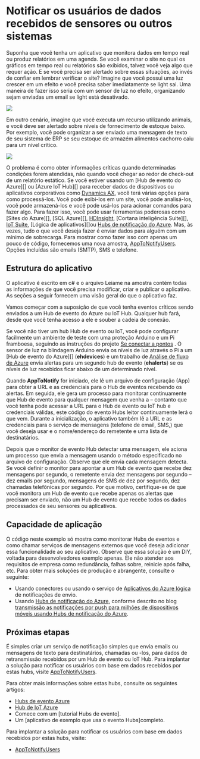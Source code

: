 <properties 
   pageTitle="Notificar os usuários de dados recebidos de outros sistemas ou sensores | Microsoft Azure"
   description="Descreve como usar o evento Hubs para notificar os usuários de dados."
   services="event-hubs"
   documentationCenter="na"
   authors="spyrossak"
   manager="timlt"
   editor="" />
<tags 
   ms.service="event-hubs"
   ms.devlang="na"
   ms.topic="article"
   ms.tgt_pltfrm="na"
   ms.workload="na"
   ms.date="08/25/2016"
   ms.author="spyros;sethm" />

# <a name="notify-users-of-data-received-from-sensors-or-other-systems"></a>Notificar os usuários de dados recebidos de sensores ou outros sistemas

Suponha que você tenha um aplicativo que monitora dados em tempo real ou produz relatórios em uma agenda. Se você examinar o site no qual os gráficos em tempo real ou relatórios são exibidos, talvez você veja algo que requer ação. E se você precisa ser alertado sobre essas situações, ao invés de confiar em lembrar verificar o site? Imagine que você possui uma luz crescer em um efeito e você precisa saber imediatamente se light sai. Uma maneira de fazer isso seria com um sensor de luz no efeito, organizando sejam enviadas um email se light está desativado.

![][1]

Em outro cenário, imagine que você executa um recurso utilizando animais, e você deve ser alertado sobre níveis de fornecimento de estoque baixo. Por exemplo, você pode organizar a ser enviado uma mensagem de texto de seu sistema de ERP se seu estoque de armazém alimentos cachorro caiu para um nível crítico. 

![][2]

O problema é como obter informações críticas quando determinadas condições forem atendidas, não quando você chegar ao redor de check-out de um relatório estático. Se você estiver usando um [Hub de evento do Azure][] ou [Azure IoT Hub][] para receber dados de dispositivos ou aplicativos corporativos como [Dynamics AX][], você terá várias opções para como processá-los. Você pode exibi-los em um site, você pode analisá-los, você pode armazená-los e você pode usá-los para acionar comandos para fazer algo. Para fazer isso, você pode usar ferramentas poderosas como [Sites do Azure][], [SQL Azure][], [HDInsight][], [Cortana inteligência Suite][], [IoT Suite][], [Lógica de aplicativos][]ou [Hubs de notificação do Azure][]. Mas, às vezes, tudo o que você deseja fazer é enviar dados para alguém com um mínimo de sobrecarga. Para mostrar como fazer isso com apenas um pouco de código, fornecemos uma nova amostra, [AppToNotifyUsers][]. Opções incluídas são emails (SMTP), SMS e telefone.

## <a name="application-structure"></a>Estrutura do aplicativo

O aplicativo é escrito em c# e o arquivo Leiame na amostra contém todas as informações de que você precisa modificar, criar e publicar o aplicativo. As seções a seguir fornecem uma visão geral do que o aplicativo faz.

Vamos começar com a suposição de que você tenha eventos críticos sendo enviados a um Hub de evento do Azure ou IoT Hub. Qualquer hub fará, desde que você tenha acesso a ele e souber a cadeia de conexão.

Se você não tiver um hub Hub de evento ou IoT, você pode configurar facilmente um ambiente de teste com uma proteção Arduino e um Pi framboesa, seguindo as instruções do projeto [Se conectar a pontos](https://github.com/Azure/connectthedots) . O sensor de luz na blindagem Arduino envia os níveis de luz através o Pi a um [Hub de evento do Azure][] (**ehdevices**) e um trabalho de [Análise de fluxo de Azure](https://azure.microsoft.com/services/stream-analytics/) envia alertas para um segundo hub de evento (**ehalerts**) se os níveis de luz recebidos ficar abaixo de um determinado nível.

Quando **AppToNotify** for iniciado, ele lê um arquivo de configuração (App) para obter a URL e as credenciais para o Hub de eventos recebendo os alertas. Em seguida, ele gera um processo para monitorar continuamente que Hub de evento para qualquer mensagem que venha a – contanto que você tenha pode acessar a URL para o Hub de evento ou IoT hub e credenciais válidas, este código do evento Hubs leitor continuamente lerá o que vem. Durante a inicialização, o aplicativo também lê a URL e as credenciais para o serviço de mensagens (telefone de email, SMS,) que você deseja usar e o nome/endereço do remetente e uma lista de destinatários.

Depois que o monitor de evento Hub detectar uma mensagem, ele aciona um processo que envia a mensagem usando o método especificado no arquivo de configuração. Observe que ele envia cada mensagem detecta. Se você definir o monitor para apontar a um Hub de evento que recebe dez mensagens por segundo, o remetente envia dez mensagens por segundo – dez emails por segundo, mensagens de SMS de dez por segundo, dez chamadas telefônicas por segundo. Por que motivo, certifique-se de que você monitora um Hub de evento que recebe apenas os alertas que precisam ser enviado, não um Hub de evento que recebe todos os dados processados de seu sensores ou aplicativos.

## <a name="applicability"></a>Capacidade de aplicação

O código neste exemplo só mostra como monitorar Hubs de eventos e como chamar serviços de mensagens externos que você deseja adicionar essa funcionalidade ao seu aplicativo. Observe que essa solução é um DIY, voltada para desenvolvedores exemplo apenas. Ele não atender aos requisitos de empresa como redundância, falhas sobre, reinicie após falha, etc. Para obter mais soluções de produção e abrangente, consulte o seguinte:

- Usando conectores ou usando o serviço de [Aplicativos do Azure lógica](../app-service-logic/app-service-logic-connectors-list.md) de notificações de envio.
- Usando [Hubs de notificação do Azure](https://msdn.microsoft.com/library/azure/jj927170.aspx), conforme descrito no blog [transmissão as notificações por push para milhões de dispositivos móveis usando Hubs de notificação do Azure](http://weblogs.asp.net/scottgu/broadcast-push-notifications-to-millions-of-mobile-devices-using-windows-azure-notification-hubs). 

## <a name="next-steps"></a>Próximas etapas

É simples criar um serviço de notificação simples que envia emails ou mensagens de texto para destinatários, chamadas ou -los, para dados de retransmissão recebidos por um Hub de evento ou IoT Hub. Para implantar a solução para notificar os usuários com base em dados recebidos por estas hubs, visite [AppToNotifyUsers][].

Para obter mais informações sobre estas hubs, consulte os seguintes artigos:

- [Hubs de evento Azure]
- [Hub de IoT Azure]
- Comece com um [tutorial Hubs de evento].
- Um [aplicativo de exemplo que usa o evento Hubs]completo.

Para implantar a solução para notificar os usuários com base em dados recebidos por estas hubs, visite:

- [AppToNotifyUsers][]

[Tutorial de Hubs de evento]: event-hubs-csharp-ephcs-getstarted.md
[Hub de IoT Azure]: https://azure.microsoft.com/services/iot-hub/
[Hubs de evento Azure]: https://azure.microsoft.com/services/event-hubs/
[Hub de evento Azure]: https://azure.microsoft.com/services/event-hubs/
[aplicativo de exemplo que usa Hubs de evento]: https://code.msdn.microsoft.com/Service-Bus-Event-Hub-286fd097
[AppToNotifyUsers]: https://github.com/Azure-Samples/event-hubs-dotnet-user-notifications
[Dynamics AX]: http://www.microsoft.com/dynamics/erp-ax-overview.aspx
[Sites Azure]: https://azure.microsoft.com/services/app-service/web/
[Do SQL Azure]: https://azure.microsoft.com/services/sql-database/
[HDInsight]: https://azure.microsoft.com/services/hdinsight/
[Pacote de inteligência de Cortana]: http://www.microsoft.com/server-cloud/cortana-analytics-suite/Overview.aspx?WT.srch=1&WT.mc_ID=SEM_lLFwOJm3&bknode=BlueKai
[IoT Suite]: https://azure.microsoft.com/solutions/iot-suite/
[Aplicativos de lógica]: https://azure.microsoft.com/services/app-service/logic/
[Hubs de notificação do Azure]: https://azure.microsoft.com/services/notification-hubs/
[Azure Stream Analytics]: https://azure.microsoft.com/services/stream-analytics/
 
[1]: ./media/event-hubs-sensors-notify-users/event-hubs-sensor-alert.png
[2]: ./media/event-hubs-sensors-notify-users/event-hubs-erp-alert.png